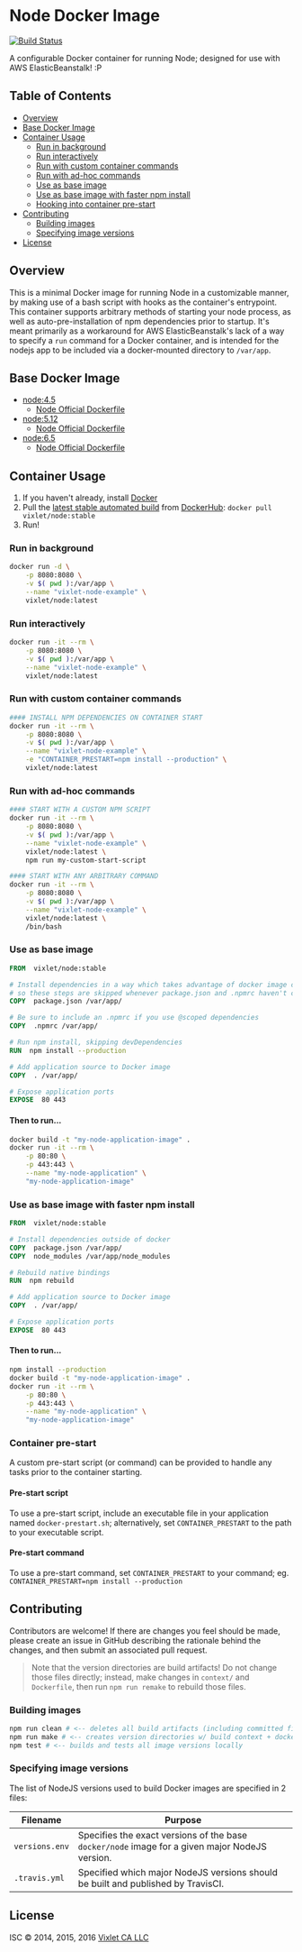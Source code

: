 # Node Docker Image

[![Build Status](https://travis-ci.org/Vixlet/docker-node.svg?branch=master)](https://travis-ci.org/Vixlet/docker-node)

A configurable Docker container for running Node; designed for use with AWS ElasticBeanstalk! :P


## Table of Contents
- [Overview](#overview)
- [Base Docker Image](#basedockerimage)
- [Container Usage](#containerusage)
    + [Run in background](#runinbackground)
    + [Run interactively](#runinteractively)
    + [Run with custom container commands](#runwithcustomcontainercommands)
    + [Run with ad-hoc commands](#runwithadhoccommands)
    + [Use as base image](#useasbaseimage)
    + [Use as base image with faster npm install](#useasbaseimagewithfasternpminstall)
    + [Hooking into container pre-start](#hookingintocontainerprestart)
- [Contributing](#contributing)
    + [Building images](#buildingimages)
    + [Specifying image versions](#specifyingimageversions)
- [License](#license)


## Overview
This is a minimal Docker image for running Node in a customizable manner, by making use of a bash script with hooks as the container's entrypoint. This container supports arbitrary methods of starting your node process, as well as auto-pre-installation of npm dependencies prior to startup. It's meant primarily as a workaround for AWS ElasticBeanstalk's lack of a way to specify a `run` command for a Docker container, and is intended for the nodejs app to be included via a docker-mounted directory to `/var/app`.


## Base Docker Image
- [node:4.5](https://registry.hub.docker.com/u/library/node/)
    + [Node Official Dockerfile](https://github.com/joyent/docker-node/blob/master/4.5/Dockerfile)
- [node:5.12](https://registry.hub.docker.com/u/library/node/)
    + [Node Official Dockerfile](https://github.com/joyent/docker-node/blob/master/5.12/Dockerfile)
- [node:6.5](https://registry.hub.docker.com/u/library/node/)
    + [Node Official Dockerfile](https://github.com/joyent/docker-node/blob/master/6.5/Dockerfile)


## Container Usage
1. If you haven't already, install [Docker](https://www.docker.com/)
2. Pull the [latest stable automated build](https://registry.hub.docker.com/u/vixlet/node/) from [DockerHub](https://registry.hub.docker.com/u/):
    `docker pull vixlet/node:stable`
3. Run!

### Run in background
```sh
docker run -d \
    -p 8080:8080 \
    -v $( pwd ):/var/app \
    --name "vixlet-node-example" \
    vixlet/node:latest
```

### Run interactively
```sh
docker run -it --rm \
    -p 8080:8080 \
    -v $( pwd ):/var/app \
    --name "vixlet-node-example" \
    vixlet/node:latest
```

### Run with custom container commands
```sh
#### INSTALL NPM DEPENDENCIES ON CONTAINER START
docker run -it --rm \
    -p 8080:8080 \
    -v $( pwd ):/var/app \
    --name "vixlet-node-example" \
    -e "CONTAINER_PRESTART=npm install --production" \
    vixlet/node:latest
```

### Run with ad-hoc commands
```sh
#### START WITH A CUSTOM NPM SCRIPT
docker run -it --rm \
    -p 8080:8080 \
    -v $( pwd ):/var/app \
    --name "vixlet-node-example" \
    vixlet/node:latest \
    npm run my-custom-start-script

#### START WITH ANY ARBITRARY COMMAND
docker run -it --rm \
    -p 8080:8080 \
    -v $( pwd ):/var/app \
    --name "vixlet-node-example" \
    vixlet/node:latest \
    /bin/bash
```

### Use as base image
```Dockerfile
FROM  vixlet/node:stable

# Install dependencies in a way which takes advantage of docker image caching,
# so these steps are skipped whenever package.json and .npmrc haven't changed
COPY  package.json /var/app/

# Be sure to include an .npmrc if you use @scoped dependencies
COPY  .npmrc /var/app/

# Run npm install, skipping devDependencies
RUN  npm install --production

# Add application source to Docker image
COPY  . /var/app/

# Expose application ports
EXPOSE  80 443
```

#### Then to run...
```sh
docker build -t "my-node-application-image" .
docker run -it --rm \
    -p 80:80 \
    -p 443:443 \
    --name "my-node-application" \
    "my-node-application-image"
```

### Use as base image with faster npm install
```Dockerfile
FROM  vixlet/node:stable

# Install dependencies outside of docker
COPY  package.json /var/app/
COPY  node_modules /var/app/node_modules

# Rebuild native bindings
RUN  npm rebuild

# Add application source to Docker image
COPY  . /var/app/

# Expose application ports
EXPOSE  80 443
```

#### Then to run...
```sh
npm install --production
docker build -t "my-node-application-image" .
docker run -it --rm \
    -p 80:80 \
    -p 443:443 \
    --name "my-node-application" \
    "my-node-application-image"
```

### Container pre-start
A custom pre-start script (or command) can be provided to handle any tasks prior to the container starting.

#### Pre-start script
To use a pre-start script, include an executable file in your application named `docker-prestart.sh`; alternatively, set `CONTAINER_PRESTART` to the path to your executable script.

#### Pre-start command
To use a pre-start command, set `CONTAINER_PRESTART` to your command; eg. `CONTAINER_PRESTART=npm install --production`


## Contributing
Contributors are welcome! If there are changes you feel should be made, please create an issue in GitHub describing the rationale behind the changes, and then submit an associated pull request.

> Note that the version directories are build artifacts! Do not change those files directly; instead, make changes in `context/` and `Dockerfile`, then run `npm run remake` to rebuild those files.

### Building images
```sh
npm run clean # <-- deletes all build artifacts (including committed files)
npm run make # <-- creates version directories w/ build context + dockerfile
npm test # <-- builds and tests all image versions locally
```

### Specifying image versions
The list of NodeJS versions used to build Docker images are specified in 2 files:

|Filename|Purpose|
|--------|-----|
|`versions.env`|Specifies the exact versions of the base `docker/node` image for a given major NodeJS version.|
|`.travis.yml`|Specified which major NodeJS versions should be built and published by TravisCI.|


## License
ISC © 2014, 2015, 2016 [Vixlet CA LLC](http://www.vixlet.com/)
